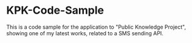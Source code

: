 <h1> KPK-Code-Sample </h1>
<p>This is a code sample for the application to "Public Knowledge Project", showing one of my latest works, related to a SMS sending API.</p>
